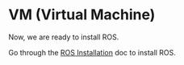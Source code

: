 # **VM (Virtual Machine)**

Now, we are ready to install ROS.

Go through the [ROS Installation](https://github.com/GauravViramgami/ROS-Workshop-TL/blob/main/docs/ROS.md) doc to install ROS.